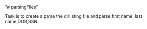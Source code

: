 "# parsingFiles" 


Task is to create a parse the dirlisting file and parse first name, last name,DOB,SSN
